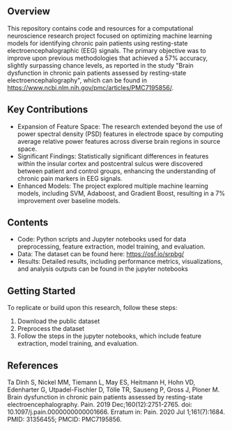 ## Overview
This repository contains code and resources for a computational neuroscience research project focused on optimizing machine learning models for identifying chronic pain patients using resting-state electroencephalographic (EEG) signals. The primary objective was to improve upon previous methodologies that achieved a 57% accuracy, slightly surpassing chance levels, as reported in the study "Brain dysfunction in chronic pain patients assessed by resting-state electroencephalography", which can be found in https://www.ncbi.nlm.nih.gov/pmc/articles/PMC7195856/.

## Key Contributions
- Expansion of Feature Space: The research extended beyond the use of power spectral density (PSD) features in electrode space by computing average relative power features across diverse brain regions in source space.
- Significant Findings: Statistically significant differences in features within the insular cortex and postcentral sulcus were discovered between patient and control groups, enhancing the understanding of chronic pain markers in EEG signals.
- Enhanced Models: The project explored multiple machine learning models, including SVM, Adaboost, and Gradient Boost, resulting in a 7% improvement over baseline models.
## Contents
- Code: Python scripts and Jupyter notebooks used for data preprocessing, feature extraction, model training, and evaluation.
- Data: The dataset can be found here: https://osf.io/srpbg/
- Results: Detailed results, including performance metrics, visualizations, and analysis outputs can be found in the jupyter notebooks
## Getting Started
To replicate or build upon this research, follow these steps:
1. Download the public dataset
2. Preprocess the dataset
3. Follow the steps in the jupyter notebooks, which include feature extraction, model training, and evaluation.

## References
Ta Dinh S, Nickel MM, Tiemann L, May ES, Heitmann H, Hohn VD, Edenharter G, Utpadel-Fischler D, Tölle TR, Sauseng P, Gross J, Ploner M. Brain dysfunction in chronic pain patients assessed by resting-state electroencephalography. Pain. 2019 Dec;160(12):2751-2765. doi: 10.1097/j.pain.0000000000001666. Erratum in: Pain. 2020 Jul 1;161(7):1684. PMID: 31356455; PMCID: PMC7195856.
